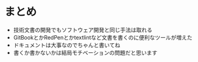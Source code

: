 # まとめ

-   技術文書の開発でもソフトウェア開発と同じ手法は取れる
-   GitBookとかRedPenとかtextlintなど文書を書くのに便利なツールが増えた
-   ドキュメントは大事なのでちゃんと書いてね
-   書くか書かないかは結局モチベーションの問題だと思います
